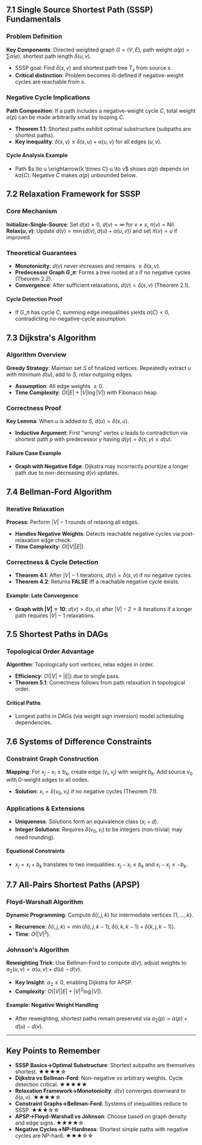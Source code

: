## 7.1 Single Source Shortest Path (SSSP) Fundamentals

### Problem Definition

**Key Components**: Directed weighted graph $G=(V,E)$, path weight $\alpha(p)=\sum \alpha(e)$, shortest path length $\delta(u,v)$.

- SSSP goal: Find $\delta(s,v)$ and shortest path tree $T_s$ from source $s$.
- **Critical distinction**: Problem becomes ill-defined if negative-weight cycles are reachable from $s$.

### Negative Cycle Implications

**Path Composition**: If a path includes a negative-weight cycle $C$, total weight $\alpha(p)$ can be made arbitrarily small by looping $C$.

- **Theorem 1.1**: Shortest paths exhibit optimal substructure (subpaths are shortest paths).
- **Key inequality**: $\delta(s,v) \leq \delta(s,u) + \alpha(u,v)$ for all edges $(u,v)$.

#### Cycle Analysis Example

- Path $s \to u \xrightarrow{k \times C} u \to v$ shows $\alpha(p)$ depends on $k\alpha(C)$. Negative $C$ makes $\alpha(p)$ unbounded below.

## 7.2 Relaxation Framework for SSSP

### Core Mechanism

**Initialize-Single-Source**: Set $d(s)=0$, $d(v)=\infty$ for $v \neq s$, $\pi(v)=\text{Nil}$.
**Relax$(u,v)$**: Update $d(v)=\min(d(v), d(u)+\alpha(u,v))$ and set $\pi(v)=u$ if improved.

### Theoretical Guarantees

- **Monotonicity**: $d(v)$ never increases and remains $\geq \delta(s,v)$.
- **Predecessor Graph $G\_\pi$**: Forms a tree rooted at $s$ if no negative cycles (Theorem 2.2).
- **Convergence**: After sufficient relaxations, $d(v)=\delta(s,v)$ (Theorem 2.1).

#### Cycle Detection Proof

- If $G\_\pi$ has cycle $C$, summing edge inequalities yields $\alpha(C) < 0$, contradicting no-negative-cycle assumption.

## 7.3 Dijkstra's Algorithm

### Algorithm Overview

**Greedy Strategy**: Maintain set $S$ of finalized vertices. Repeatedly extract $u$ with minimum $d(u)$, add to $S$, relax outgoing edges.

- **Assumption**: All edge weights $\geq 0$.
- **Time Complexity**: $O(|E|+|V|\log|V|)$ with Fibonacci heap.

### Correctness Proof

**Key Lemma**: When $u$ is added to $S$, $d(u)=\delta(s,u)$.

- **Inductive Argument**: First "wrong" vertex $u$ leads to contradiction via shortest path $p$ with predecessor $y$ having $d(y)=\delta(s,y) \leq d(u)$.

#### Failure Case Example

- **Graph with Negative Edge**: Dijkstra may incorrectly prioritize a longer path due to non-decreasing $d(v)$ updates.

## 7.4 Bellman-Ford Algorithm

### Iterative Relaxation

**Process**: Perform $|V|-1$ rounds of relaxing all edges.

- **Handles Negative Weights**: Detects reachable negative cycles via post-relaxation edge check.
- **Time Complexity**: $O(|V||E|)$.

### Correctness & Cycle Detection

- **Theorem 4.1**: After $|V|-1$ iterations, $d(v)=\delta(s,v)$ if no negative cycles.
- **Theorem 4.2**: Returns **FALSE** iff a reachable negative cycle exists.

#### Example: Late Convergence

- **Graph with $|V|=10$**: $d(v) > \delta(s,v)$ after $|V|-2=8$ iterations if a longer path requires $|V|-1$ relaxations.

## 7.5 Shortest Paths in DAGs

### Topological Order Advantage

**Algorithm**: Topologically sort vertices, relax edges in order.

- **Efficiency**: $O(|V|+|E|)$ due to single pass.
- **Theorem 5.1**: Correctness follows from path relaxation in topological order.

#### Critical Paths

- Longest paths in DAGs (via weight sign inversion) model scheduling dependencies.

## 7.6 Systems of Difference Constraints

### Constraint Graph Construction

**Mapping**: For $x_j - x_i \leq b_k$, create edge $(v_i, v_j)$ with weight $b_k$. Add source $v_0$ with 0-weight edges to all nodes.

- **Solution**: $x_i = \delta(v_0, v_i)$ if no negative cycles (Theorem 7.1).

### Applications & Extensions

- **Uniqueness**: Solutions form an equivalence class $(x_i + d)$.
- **Integer Solutions**: Requires $\delta(v_0, v_i)$ to be integers (non-trivial; may need rounding).

#### Equational Constraints

- $x_j = x_i + b_k$ translates to two inequalities: $x_j - x_i \leq b_k$ and $x_i - x_j \leq -b_k$.

## 7.7 All-Pairs Shortest Paths (APSP)

### Floyd-Warshall Algorithm

**Dynamic Programming**: Compute $\delta(i,j,k)$ for intermediate vertices $\{1, ..., k\}$.

- **Recurrence**: $\delta(i,j,k) = \min(\delta(i,j,k-1), \delta(i,k,k-1) + \delta(k,j,k-1))$.
- **Time**: $O(|V|^3)$.

### Johnson's Algorithm

**Reweighting Trick**: Use Bellman-Ford to compute $d(v)$, adjust weights to $\alpha_2(u,v) = \alpha(u,v) + d(u) - d(v)$.

- **Key Insight**: $\alpha_2 \geq 0$, enabling Dijkstra for APSP.
- **Complexity**: $O(|V||E| + |V|^2 \log |V|)$.

#### Example: Negative Weight Handling

- After reweighting, shortest paths remain preserved via $\alpha_2(p) = \alpha(p) + d(u) - d(v)$.

---

## Key Points to Remember

- **SSSP Basics→Optimal Substructure**: Shortest subpaths are themselves shortest. ★★★★☆
- **Dijkstra vs Bellman-Ford**: Non-negative vs arbitrary weights. Cycle detection critical. ★★★★★
- **Relaxation Framework→Monotonicity**: $d(v)$ converges downward to $\delta(s,v)$. ★★★★☆
- **Constraint Graphs→Bellman-Ford**: Systems of inequalities reduce to SSSP. ★★★☆☆
- **APSP→Floyd-Warshall vs Johnson**: Choose based on graph density and edge signs. ★★★★☆
- **Negative Cycles→NP-Hardness**: Shortest simple paths with negative cycles are NP-hard. ★★★☆☆
